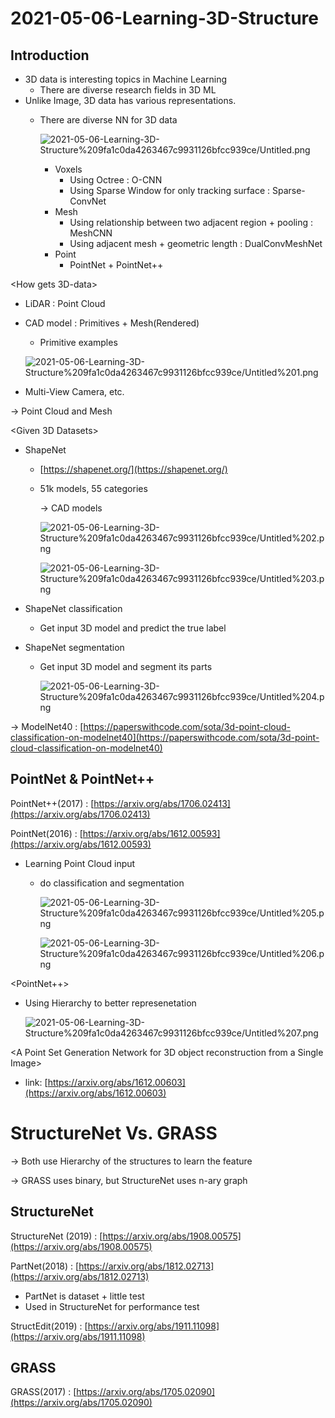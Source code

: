 # 2021-05-06-Learning-3D-Structure

## Introduction

<backgrounds>

- 3D data is interesting topics in Machine Learning
    - There are diverse research fields in 3D ML
- Unlike Image, 3D data has various representations.
    - There are diverse NN for 3D data

        ![2021-05-06-Learning-3D-Structure%209fa1c0da4263467c9931126bfcc939ce/Untitled.png](2021-05-06-Learning-3D-Structure%209fa1c0da4263467c9931126bfcc939ce/Untitled.png)

        - Voxels
            - Using Octree : O-CNN
            - Using Sparse Window for only tracking surface : Sparse-ConvNet
        - Mesh
            - Using relationship between two adjacent region + pooling : MeshCNN
            - Using  adjacent mesh + geometric length : DualConvMeshNet
        - Point
            - PointNet + PointNet++

<How gets 3D-data>

- LiDAR : Point Cloud
- CAD model : Primitives + Mesh(Rendered)
    - Primitive examples

    ![2021-05-06-Learning-3D-Structure%209fa1c0da4263467c9931126bfcc939ce/Untitled%201.png](2021-05-06-Learning-3D-Structure%209fa1c0da4263467c9931126bfcc939ce/Untitled%201.png)

- Multi-View Camera, etc.

→ Point Cloud and Mesh

<Given 3D Datasets>

- ShapeNet
    - [https://shapenet.org/](https://shapenet.org/)
    - 51k models, 55 categories

        → CAD models

        ![2021-05-06-Learning-3D-Structure%209fa1c0da4263467c9931126bfcc939ce/Untitled%202.png](2021-05-06-Learning-3D-Structure%209fa1c0da4263467c9931126bfcc939ce/Untitled%202.png)

        ![2021-05-06-Learning-3D-Structure%209fa1c0da4263467c9931126bfcc939ce/Untitled%203.png](2021-05-06-Learning-3D-Structure%209fa1c0da4263467c9931126bfcc939ce/Untitled%203.png)

- ShapeNet classification
    - Get input 3D model and predict the true label
- ShapeNet segmentation
    - Get input 3D model and segment its parts

        ![2021-05-06-Learning-3D-Structure%209fa1c0da4263467c9931126bfcc939ce/Untitled%204.png](2021-05-06-Learning-3D-Structure%209fa1c0da4263467c9931126bfcc939ce/Untitled%204.png)

→ ModelNet40 : [https://paperswithcode.com/sota/3d-point-cloud-classification-on-modelnet40](https://paperswithcode.com/sota/3d-point-cloud-classification-on-modelnet40)

## PointNet & PointNet++

PointNet++(2017) : [https://arxiv.org/abs/1706.02413](https://arxiv.org/abs/1706.02413)

PointNet(2016) : [https://arxiv.org/abs/1612.00593](https://arxiv.org/abs/1612.00593)

<PointNet>

- Learning Point Cloud input
    - do classification and segmentation

        ![2021-05-06-Learning-3D-Structure%209fa1c0da4263467c9931126bfcc939ce/Untitled%205.png](2021-05-06-Learning-3D-Structure%209fa1c0da4263467c9931126bfcc939ce/Untitled%205.png)

        ![2021-05-06-Learning-3D-Structure%209fa1c0da4263467c9931126bfcc939ce/Untitled%206.png](2021-05-06-Learning-3D-Structure%209fa1c0da4263467c9931126bfcc939ce/Untitled%206.png)

<PointNet++>

- Using Hierarchy to better represenetation

    ![2021-05-06-Learning-3D-Structure%209fa1c0da4263467c9931126bfcc939ce/Untitled%207.png](2021-05-06-Learning-3D-Structure%209fa1c0da4263467c9931126bfcc939ce/Untitled%207.png)

<A Point Set Generation Network for 3D object reconstruction from a Single Image>

- link: [https://arxiv.org/abs/1612.00603](https://arxiv.org/abs/1612.00603)

# StructureNet Vs. GRASS

→ Both use Hierarchy of the structures to learn the feature

→ GRASS uses binary, but StructureNet uses n-ary graph

## StructureNet

StructureNet (2019) : [https://arxiv.org/abs/1908.00575](https://arxiv.org/abs/1908.00575)

PartNet(2018) : [https://arxiv.org/abs/1812.02713](https://arxiv.org/abs/1812.02713) 

- PartNet is dataset + little test
- Used in StructureNet for performance test

StructEdit(2019) : [https://arxiv.org/abs/1911.11098](https://arxiv.org/abs/1911.11098)

## GRASS

GRASS(2017) : [https://arxiv.org/abs/1705.02090](https://arxiv.org/abs/1705.02090)